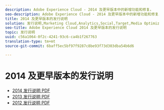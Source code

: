 ```yaml
---
description: Adobe Experience Cloud - 2014 及更早版本中的新增功能和修复。
seo-description: Adobe Experience Cloud - 2014 及更早版本中的新增功能和修复。
title: 2014 及更早版本的发行说明
solution: 发行说明,Marketing Cloud,Analytics,Social,Target,Media Optimizer
seo-title: Adobe Experience Cloud 2014 及更早版本的发行说明
topic: 发行说明
uuid: c56a1064-0f2c-4241-93c6-ca4b1f267763
translation-type: tm+mt
source-git-commit: 6baff5ec5bf97f9287c8be93f73d303dba54b6d6

---
```



# 2014 及更早版本的发行说明

* [2014 发行说明 PDF](2014-Adobe-Experience-Cloud-Release-Notes.pdf)
* [2013 发行说明 PDF](2013-Adobe-Experience-Cloud-Release-Notes.pdf)
* [2012 发行说明 PDF](2012-Adobe-Experience-Cloud-Release-Notes.pdf)
